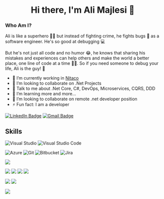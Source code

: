 <h1 align="center">Hi there, I'm Ali Majlesi 👋</h1>

### Who Am I?
Ali is like a superhero 🦸‍♂️ but instead of fighting crime, he fights bugs 🐛 as a software engineer. He's so good at debugging 💻

But he's not just all code and no humor 😂, he knows that sharing his mistakes and experiences can help others and make the world a better place, one line of code at a time 👨‍💻. So if you need someone to debug your life, Ali is the guy! 🤘

- 🔭 I’m currently working in [Nitaco](https://nitaco.holdings/)
- 👯 I’m looking to collaborate on .Net Projects
- 💬 Talk to me about .Net Core, C#, DevOps, Microservices, CQRS, DDD 
- 🌱 I’m learning more and more...
- 👯 I’m looking to collaborate on remote .net developer position
- ⚡ Fun fact: I am a developer

[![LinkedIn Badge](https://img.shields.io/badge/LinkedIn-%20-blue?style=flat&logo=linkedin&logoColor=white)](https://www.linkedin.com/in/alimajlesi/)
[![Gmail Badge](https://img.shields.io/badge/Gmail-%20-d14836?style=flat&logo=Gmail&logoColor=white)](mailto:behzad88.2012@gmail.com)

## Skills
![Visual Studio](https://img.shields.io/badge/Visual%20Studio-5C2D91.svg?style=for-the-badge&logo=visual-studio&logoColor=white)
![Visual Studio Code](https://img.shields.io/badge/Visual%20Studio%20Code-0078d7.svg?style=for-the-badge&logo=visual-studio-code&logoColor=white)

![Azure](https://img.shields.io/badge/azure-%230072C6.svg?style=for-the-badge&logo=microsoftazure&logoColor=white)
![Git](https://img.shields.io/badge/git-%23F05033.svg?style=for-the-badge&logo=git&logoColor=white)
![Bitbucket](https://img.shields.io/badge/bitbucket-%230047B3.svg?style=for-the-badge&logo=bitbucket&logoColor=white)
![Jira](https://img.shields.io/badge/jira-%230A0FFF.svg?style=for-the-badge&logo=jira&logoColor=white)

![](https://img.shields.io/badge/.net%20core-%20-black?style=flat&logo=.net&color=5C2D91&logoColor=white)

![](https://img.shields.io/badge/Microsoft%20SQL%20Server-%20-black?style=flat&logo=microsoft-sql-server&color=CC2927&logoColor=white)
![](https://img.shields.io/badge/Redis-%20-black?style=flat&logo=redis&color=DC382D&logoColor=white)
![](https://img.shields.io/badge/PostreSQL-%20-black?style=flat&logo=postgresql&color=336791&logoColor=white)
![](https://img.shields.io/badge/MongoDB-%20-black?style=flat&logo=MongoDb&color=47A248&logoColor=white)

![](https://img.shields.io/badge/JavaScript-%20-yellow?style=flat&logo=javascript&color=f7df1d&logoColor=white)
![](https://img.shields.io/badge/TypeScript-%20-blue?style=flat&logo=typescript&color=297acb&logoColor=white)

![](https://img.shields.io/badge/CSS-%20-black?style=flat&logo=css3&color=1572b6)
<!--
**AliMajlesi/AliMajlesi** is a ✨ _special_ ✨ repository because its `README.md` (this file) appears on your GitHub profile.

Here are some ideas to get you started:

- 🔭 I’m currently working on ...
- 🌱 I’m currently learning ...
- 👯 I’m looking to collaborate on ...
- 🤔 I’m looking for help with ...
- 💬 Ask me about ...
- 📫 How to reach me: ...
- 😄 Pronouns: ...
- ⚡ Fun fact: ...
-->
